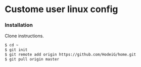 # Custome user linux config

### Installation

Clone instructions.

```sh
$ cd ~
$ git init
$ git remote add origin https://github.com/HodeiG/home.git
$ git pull origin master
```
